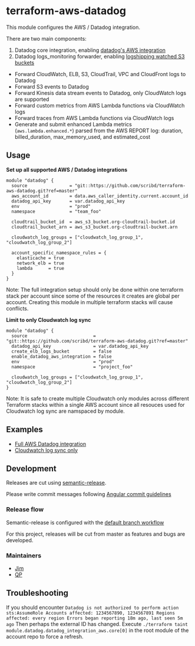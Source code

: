 # terraform-aws-datadog

This module configures the AWS / Datadog integration.

There are two main components:

1. Datadog core integration, enabling [datadog's AWS integration](https://docs.datadoghq.com/integrations/amazon_web_services/)
2. Datadog logs_monitoring forwarder, enabling [logshipping watched S3 buckets](https://github.com/DataDog/datadog-serverless-functions/tree/master/aws/logs_monitoring)
  - Forward CloudWatch, ELB, S3, CloudTrail, VPC and CloudFront logs to Datadog
  - Forward S3 events to Datadog
  - Forward Kinesis data stream events to Datadog, only CloudWatch logs are supported
  - Forward custom metrics from AWS Lambda functions via CloudWatch logs
  - Forward traces from AWS Lambda functions via CloudWatch logs
  - Generate and submit enhanced Lambda metrics (`aws.lambda.enhanced.*`) parsed from the AWS REPORT log: duration, billed_duration, max_memory_used, and estimated_cost


## Usage

**Set up all supported AWS / Datadog integrations**

```
module "datadog" {
  source                = "git::https://github.com/scribd/terraform-aws-datadog.git?ref=master"
  aws_account_id        = data.aws_caller_identity.current.account_id
  datadog_api_key       = var.datadog_api_key
  env                   = "prod"
  namespace             = "team_foo"

  cloudtrail_bucket_id  = aws_s3_bucket.org-cloudtrail-bucket.id
  cloudtrail_bucket_arn = aws_s3_bucket.org-cloudtrail-bucket.arn

  cloudwatch_log_groups = ["cloudwatch_log_group_1", "cloudwatch_log_group_2"]

  account_specific_namespace_rules = {
    elasticache = true
    network_elb = true
    lambda      = true
  }
}
```

Note: The full integration setup should only be done within one terraform stack
per account since some of the resources it creates are global per account.
Creating this module in multiple terraform stacks will cause conflicts.


**Limit to only Cloudwatch log sync**

```
module "datadog" {
  source                         = "git::https://github.com/scribd/terraform-aws-datadog.git?ref=master"
  datadog_api_key                = var.datadog_api_key
  create_elb_logs_bucket         = false
  enable_datadog_aws_integration = false
  env                            = "prod"
  namespace                      = "project_foo"

  cloudwatch_log_groups = ["cloudwatch_log_group_1", "cloudwatch_log_group_2"]
}
```

Note: It is safe to create multiple Cloudwatch only modules across different
Terraform stacks within a single AWS account since all resouces used for
Cloudwatch log sync are namspaced by module.


## Examples

- [Full AWS Datadog integration](https://github.com/scribd/terraform-aws-datadog/tree/master/examples/full_integration)
- [Cloudwatch log sync only](https://github.com/scribd/terraform-aws-datadog/tree/master/examples/cloudwatch_log_sync)


## Development

Releases are cut using [semantic-release](https://github.com/semantic-release/semantic-release).

Please write commit messages following [Angular commit guidelines](https://github.com/angular/angular.js/blob/master/DEVELOPERS.md#-git-commit-guidelines)


### Release flow

Semantic-release is configured with the [default branch workflow](https://semantic-release.gitbook.io/semantic-release/usage/configuration#branches)

For this project, releases will be cut from master as features and bugs are developed.


### Maintainers
- [Jim](https://github.com/jim80net)
- [QP](https://github.com/houqp)

## Troubleshooting

If you should encounter `Datadog is not authorized to perform action sts:AssumeRole Accounts affected: 1234567890, 1234567891 Regions affected: every region Errors began reporting 18m ago, last seen 5m ago`
Then perhaps the external ID has changed. Execute `./terraform taint module.datadog.datadog_integration_aws.core[0]` in the root module of the account repo to force a refresh.
